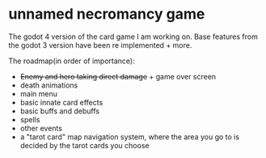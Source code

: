 # unnamed necromancy game
 The godot 4 version of the card game I am working on. Base features from the godot 3 version have been re implemented + more. 

 The roadmap(in order of importance):
 - ~~Enemy and hero taking direct damage~~ + game over screen
 - death animations
 - main menu
 - basic innate card effects
 - basic buffs and debuffs
 - spells
 - other events
 - a "tarot card" map navigation system, where the area you go to is decided by the tarot cards you choose

